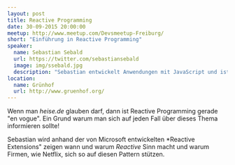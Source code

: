 ```yaml
---
layout: post
title: Reactive Programming
date: 30-09-2015 20:00:00
meetup: http://www.meetup.com/Devsmeetup-Freiburg/
short: "Einführung in Reactive Programming"
speaker:
  name: Sebastian Sebald
  url: https://twitter.com/sebastiansebald
  image: img/ssebald.jpg
  description: "Sebastian entwickelt Anwendungen mit JavaScript und ist zur Zeit bei der PTW Freiburg beschäftigt."
location:
  name: Grünhof
  url: http://www.gruenhof.org/
---
```


Wenn man *heise.de* glauben darf, dann ist Reactive Programming gerade "en vogue". Ein Grund warum man sich auf jeden Fall über dieses Thema informieren sollte!

Sebastian wird anhand der von Microsoft entwickelten *Reactive Extensions" zeigen wann und warum *Reactive* Sinn macht und warum Firmen, wie Netflix, sich so auf diesen Pattern stützen.
